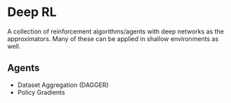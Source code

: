 # Deep RL

A collection of reinforcement algorithms/agents with deep networks as the approximators. Many of these can be applied in shallow environments as well.  


## Agents

 - Dataset Aggregation (DAGGER)
 - Policy Gradients
